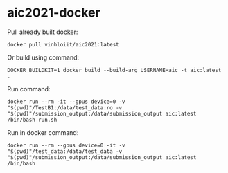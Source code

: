 # aic2021-docker

Pull already built docker:
```
docker pull vinhloiit/aic2021:latest
```

Or build using command:
```
DOCKER_BUILDKIT=1 docker build --build-arg USERNAME=aic -t aic:latest .
```

Run command:
```
docker run --rm -it --gpus device=0 -v "$(pwd)"/TestB1:/data/test_data:ro -v "$(pwd)"/submission_output:/data/submission_output aic:latest /bin/bash run.sh
```

Run in docker command:
```
docker run --rm --gpus device=0 -it -v "$(pwd)"/test_data:/data/test_data -v "$(pwd)"/submission_output:/data/submission_output aic:latest /bin/bash
```
